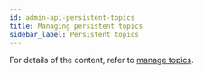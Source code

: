 ```yaml
---
id: admin-api-persistent-topics
title: Managing persistent topics
sidebar_label: Persistent topics
---
```


For details of the content, refer to [manage topics](admin-api-topics.md).